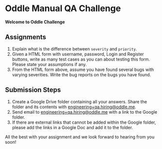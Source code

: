 # Oddle Manual QA Challenge

**Welcome to Oddle Challenge**

## Assignments
1. Explain what is the difference between `severity` and `priority`.
2. Given a HTML form with username, password, Login and Register buttons, write as many test cases as you can about testing this form. Please state your assumptions if any.
3. From the HTML form above, assume you have found several bugs with varying severities. Write the bug reports on the bugs you have found.

## Submission Steps
1. Create a Google Drive folder containing all your answers. Share the folder and its contents with engineering+qa.hiring@oddle.me.
2. Send email to engineering+qa.hiring@oddle.me with a link to the Google folder.
3. If there are external links that cannot be added within the Google folder, please add the links in a Google Doc and add it to the folder.

All the best with your assignment and we look forward to hearing from you soon!
